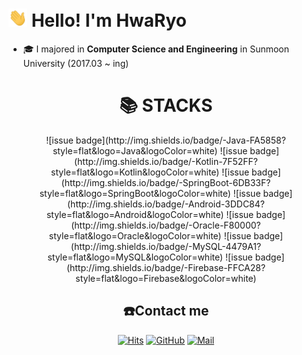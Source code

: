 # <img  src="https://raw.githubusercontent.com/ABSphreak/ABSphreak/master/gifs/Hi.gif" width="30px">  Hello! I'm HwaRyo
- 🎓 I majored in **Computer Science and Engineering** in Sunmoon University (2017.03 ~ ing)



<div align=center><h1>📚 STACKS</h1></div>
<div align=center> 
![issue badge](http://img.shields.io/badge/-Java-FA5858?style=flat&logo=Java&logoColor=white)
![issue badge](http://img.shields.io/badge/-Kotlin-7F52FF?style=flat&logo=Kotlin&logoColor=white)
![issue badge](http://img.shields.io/badge/-SpringBoot-6DB33F?style=flat&logo=SpringBoot&logoColor=white)
![issue badge](http://img.shields.io/badge/-Android-3DDC84?style=flat&logo=Android&logoColor=white)
![issue badge](http://img.shields.io/badge/-Oracle-F80000?style=flat&logo=Oracle&logoColor=white)
![issue badge](http://img.shields.io/badge/-MySQL-4479A1?style=flat&logo=MySQL&logoColor=white)
![issue badge](http://img.shields.io/badge/-Firebase-FFCA28?style=flat&logo=Firebase&logoColor=white)
</div>


<!-- Career

Activity -->


<!-- # Github Stats
<a href='#'>
 <img src = "https://github-readme-stats.vercel.app/api?username=HwaRyo&theme=buefy&show_icons=true&hide_border=true" height = "180px">
</a> -->
<div align=center>
 
  

## ☎️Contact me
[![Hits](https://hits.seeyoufarm.com/api/count/incr/badge.svg?url=https://github.com/HwaRyo)](https://hits.seeyoufarm.com)
[![GitHub](http://img.shields.io/badge/GitHub-Black?style=flat-square&logo=github&link=https://github.com/HwaRyo)](https://github.com/HwaRyo)
[![Mail](https://img.shields.io/badge/Gmail-d14836?style=flat-square&logo=Gmail&logoColor=white&link=mailto:a98k98k@gmail.com)](mailto:a98k98k@gmail.com)
